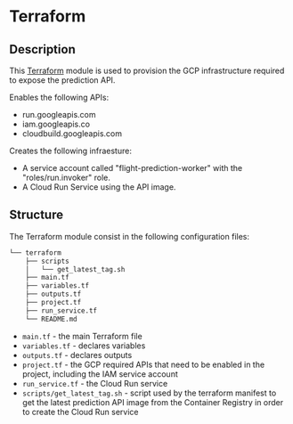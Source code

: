# Terraform

## Description

This [Terraform](https://www.terraform.io) module is used to provision the GCP infrastructure required to expose the prediction API.

Enables the following APIs:
- run.googleapis.com
- iam.googleapis.co
- cloudbuild.googleapis.com

Creates the following infraesture:

- A service account called "flight-prediction-worker" with the "roles/run.invoker" role.
- A Cloud Run Service using the API image.

## Structure  

The Terraform module consist in the following configuration files: 

```bash
└── terraform
    ├── scripts
    │   └── get_latest_tag.sh
    ├── main.tf
    ├── variables.tf
    ├── outputs.tf
    ├── project.tf
    ├── run_service.tf
    └── README.md
```

* `main.tf` - the main Terraform file
* `variables.tf` - declares variables
* `outputs.tf` - declares outputs
* `project.tf` - the GCP required APIs that need to be enabled in the project, including the IAM service account
* `run_service.tf` - the Cloud Run service
* `scripts/get_latest_tag.sh` - script used by the terraform manifest to get the latest prediction API image from the Container Registry in order to create the Cloud Run service